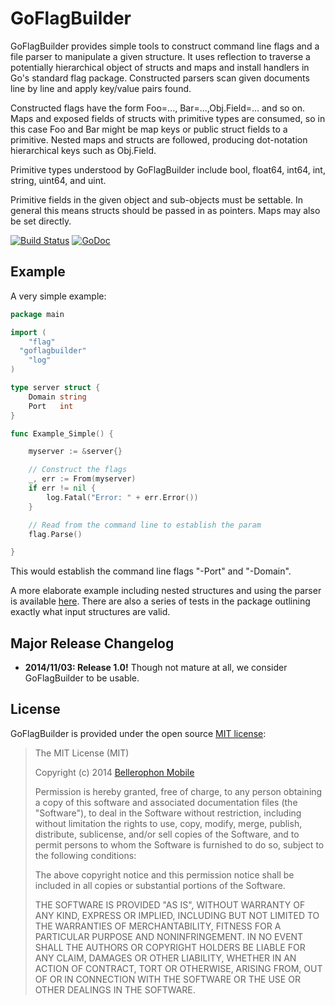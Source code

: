 GoFlagBuilder
============

GoFlagBuilder provides simple tools to construct command line flags
and a file parser to manipulate a given structure.  It uses reflection
to traverse a potentially hierarchical object of structs and maps and
install handlers in Go's standard flag package.  Constructed parsers
scan given documents line by line and apply key/value pairs found.

Constructed flags have the form Foo=..., Bar=...,Obj.Field=... and so
on.  Maps and exposed fields of structs with primitive types are
consumed, so in this case Foo and Bar might be map keys or public
struct fields to a primitive.  Nested maps and structs are followed,
producing dot-notation hierarchical keys such as Obj.Field.

Primitive types understood by GoFlagBuilder include bool, float64,
int64, int, string, uint64, and uint.

Primitive fields in the given object and sub-objects must be settable.
In general this means structs should be passed in as pointers.  Maps
may also be set directly.

[![Build Status](https://travis-ci.org/BellerophonMobile/goflagbuilder.svg)](https://travis-ci.org/BellerophonMobile/goflagbuilder) [![GoDoc](https://godoc.org/github.com/BellerophonMobile/goflagbuilder?status.svg)](https://godoc.org/github.com/BellerophonMobile/goflagbuilder)

## Example

A very simple example:

```go
package main

import (
	"flag"
  "goflagbuilder"
	"log"
)

type server struct {
	Domain string
	Port   int
}

func Example_Simple() {

	myserver := &server{}

	// Construct the flags
	_, err := From(myserver)
	if err != nil {
		log.Fatal("Error: " + err.Error())
	}

	// Read from the command line to establish the param
	flag.Parse()

}
```

This would establish the command line flags "-Port" and "-Domain".

A more elaborate example including nested structures and using the
parser is available
[here](https://github.com/BellerophonMobile/goflagbuilder/blob/master/doc_extended_test.go).
There are also a series of tests in the package outlining exactly what
input structures are valid.


## Major Release Changelog

 * **2014/11/03: Release 1.0!** Though not mature at all, we consider
   GoFlagBuilder to be usable.


## License

GoFlagBuilder is provided under the open source
[MIT license](http://opensource.org/licenses/MIT):

> The MIT License (MIT)
>
> Copyright (c) 2014 [Bellerophon Mobile](http://bellerophonmobile.com/)
> 
>
> Permission is hereby granted, free of charge, to any person
> obtaining a copy of this software and associated documentation files
> (the "Software"), to deal in the Software without restriction,
> including without limitation the rights to use, copy, modify, merge,
> publish, distribute, sublicense, and/or sell copies of the Software,
> and to permit persons to whom the Software is furnished to do so,
> subject to the following conditions:
>
> The above copyright notice and this permission notice shall be
> included in all copies or substantial portions of the Software.
>
> THE SOFTWARE IS PROVIDED "AS IS", WITHOUT WARRANTY OF ANY KIND,
> EXPRESS OR IMPLIED, INCLUDING BUT NOT LIMITED TO THE WARRANTIES OF
> MERCHANTABILITY, FITNESS FOR A PARTICULAR PURPOSE AND
> NONINFRINGEMENT. IN NO EVENT SHALL THE AUTHORS OR COPYRIGHT HOLDERS
> BE LIABLE FOR ANY CLAIM, DAMAGES OR OTHER LIABILITY, WHETHER IN AN
> ACTION OF CONTRACT, TORT OR OTHERWISE, ARISING FROM, OUT OF OR IN
> CONNECTION WITH THE SOFTWARE OR THE USE OR OTHER DEALINGS IN THE
> SOFTWARE.
